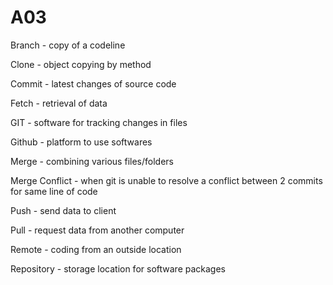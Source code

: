 # A03

Branch - copy of a codeline

Clone - object copying by method

Commit - latest changes of source code

Fetch - retrieval of data

GIT - software for tracking changes in files

Github - platform to use softwares

Merge - combining various files/folders

Merge Conflict - when git is unable to resolve a conflict between 2 commits for same line of code

Push - send data to client

Pull - request data from another computer

Remote - coding from an outside location

Repository - storage location for software packages
